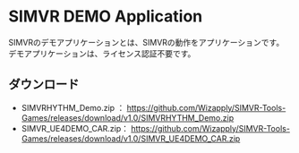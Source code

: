 SIMVR DEMO Application
==================
SIMVRのデモアプリケーションとは、SIMVRの動作をアプリケーションです。  
デモアプリケーションは、ライセンス認証不要です。

## ダウンロード
* SIMVRHYTHM_Demo.zip ： <https://github.com/Wizapply/SIMVR-Tools-Games/releases/download/v1.0/SIMVRHYTHM_Demo.zip>
* SIMVR_UE4DEMO_CAR.zip： <https://github.com/Wizapply/SIMVR-Tools-Games/releases/download/v1.0/SIMVR_UE4DEMO_CAR.zip>
